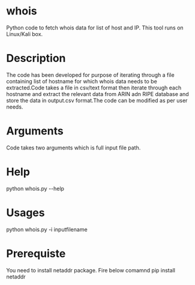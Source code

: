 # whois
Python code to fetch whois data for list of host and IP. This tool runs on Linux/Kali box.

# Description

The code has been developed for purpose of iterating through a file containing list of hostname for which whois data needs to be extracted.Code takes a file in csv/text format then iterate through each hostname and extract the relevant data from ARIN adn RIPE database and store the data in output.csv format.The code can be modified as per user needs.

# Arguments

Code takes two arguments which is full input file path.

# Help
python whois.py --help

# Usages
python whois.py -i inputfilename

# Prerequiste
You need to install netaddr package. Fire below comamnd
pip install netaddr
